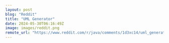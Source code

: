 ```yaml
---
layout: post
blog: "Reddit"
title: "UML Generator"
date: 2024-05-30T06:16:49Z
image: images/reddit.png
remote_url: "https://www.reddit.com/r/java/comments/1d3xc14/uml_generator/"
---
```

